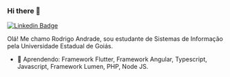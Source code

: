 ### Hi there 👋

<!--
**Rod1Andrade/Rod1Andrade** is a ✨ _special_ ✨ repository because its `README.md` (this file) appears on your GitHub profile.

Here are some ideas to get you started:

- 🔭 I’m currently working on ...
- 🌱 I’m currently learning ...
- 👯 I’m looking to collaborate on ...
- 🤔 I’m looking for help with ...
- 💬 Ask me about ...
- 📫 How to reach me: ...
- 😄 Pronouns: ...
- ⚡ Fun fact: ...
-->

[![Linkedin Badge](https://img.shields.io/badge/-Linkedin-blue?style=flat-square&logo=Linkedin&logoColor=white&link=https://www.linkedin.com/in/kunalraghav/)](https://www.linkedin.com/in/rodrigo-andrade-b8a191164/)

Olá! Me chamo Rodrigo Andrade, sou estudante de Sistemas de Informação pela Universidade Estadual de Goiás.

- 🌱 Aprendendo: Framework Flutter, Framework Angular, Typescript, Javascript, Framework Lumen, PHP, Node JS.
